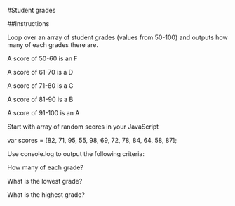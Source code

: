 #Student grades

##Instructions

Loop over an array of student grades (values from 50-100) and outputs how many of each grades there are.

A score of 50-60 is an F

A score of 61-70 is a D

A score of 71-80 is a C

A score of 81-90 is a B

A score of 91-100 is an A

Start with array of random scores in your JavaScript

var scores = [82, 71, 95, 55, 98, 69, 72, 78, 84, 64, 58, 87];

Use console.log to output the following criteria:

How many of each grade?

What is the lowest grade?

What is the highest grade?




